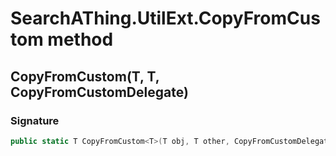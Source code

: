 # SearchAThing.UtilExt.CopyFromCustom method
## CopyFromCustom<T>(T, T, CopyFromCustomDelegate)
### Signature
```csharp
public static T CopyFromCustom<T>(T obj, T other, CopyFromCustomDelegate custom = null)
```
